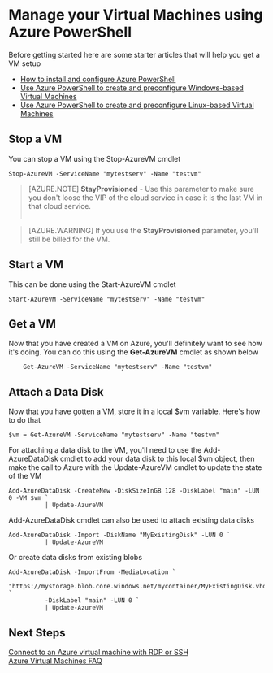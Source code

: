 <properties
   pageTitle="manage-vms-azure-powershell"
   description="Manage your VMs using Azure PowerShell"
   services="virtual-machines"
   documentationCenter="windows"
   authors="singhkay"
   manager="timlt"
   editor=""/>

   <tags
   ms.service="virtual-machines"
   ms.devlang="na"
   ms.topic="article"
   ms.tgt_pltfrm="vm-windows"
   ms.workload="infrastructure-services"
   ms.date="02/20/2015"
   ms.author="kasing"/>

# Manage your Virtual Machines using Azure PowerShell

Before getting started here are some starter articles that will help you get a VM setup

* [How to install and configure Azure PowerShell](../install-configure-powershell/)
* [Use Azure PowerShell to create and preconfigure Windows-based Virtual Machines](../virtual-machines-ps-create-preconfigure-windows-vms/)
* [Use Azure PowerShell to create and preconfigure Linux-based Virtual Machines](../virtual-machines-ps-create-preconfigure-linux-vms/)

## Stop a VM
You can stop a VM using the Stop-AzureVM cmdlet

    Stop-AzureVM -ServiceName "mytestserv" -Name "testvm"

>[AZURE.NOTE] **StayProvisioned** - Use this parameter to make sure you don't loose the VIP of the cloud service in case it is the last VM in that cloud service. <br><br>

> [AZURE.WARNING] If you use the **StayProvisioned** parameter, you'll still be billed for the VM.

## Start a VM
This can be done using the Start-AzureVM cmdlet

    Start-AzureVM -ServiceName "mytestserv" -Name "testvm"

## Get a VM
Now that you have created a VM on Azure, you'll definitely want to see how it's doing. You can do this using the **Get-AzureVM** cmdlet as shown below

        Get-AzureVM -ServiceName "mytestserv" -Name "testvm"

## Attach a Data Disk
Now that you have gotten a VM, store it in a local $vm variable. Here's how to do that

    $vm = Get-AzureVM -ServiceName "mytestserv" -Name "testvm"

For attaching a data disk to the VM, you'll need to use the Add-AzureDataDisk cmdlet to add your data disk to this local $vm object, then make the call to Azure with the Update-AzureVM cmdlet to update the state of the VM

    Add-AzureDataDisk -CreateNew -DiskSizeInGB 128 -DiskLabel "main" -LUN 0 -VM $vm `
              | Update-AzureVM

Add-AzureDataDisk cmdlet can also be used to attach existing data disks

    Add-AzureDataDisk -Import -DiskName "MyExistingDisk" -LUN 0 `
              | Update-AzureVM

Or create data disks from existing blobs

    Add-AzureDataDisk -ImportFrom -MediaLocation `
              "https://mystorage.blob.core.windows.net/mycontainer/MyExistingDisk.vhd" `
              -DiskLabel "main" -LUN 0 `
              | Update-AzureVM

## Next Steps
[Connect to an Azure virtual machine with RDP or SSH](https://msdn.microsoft.com/library/azure/dn535788.aspx)<br>
[Azure Virtual Machines FAQ](https://msdn.microsoft.com/library/azure/dn683781.aspx)
